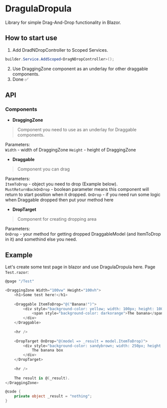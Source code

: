 # DragulaDropula
Library for simple Drag-And-Drop functionality in Blazor.

## How to start use
1) Add DradNDropController to Scoped Services.
```c#
builder.Service.AddScoped<DragNDropController>();
```
2) Use DraggingZone component as an underlay for other draggable components.
3) Done ✅


## API
### Components
- **DraggingZone**
> Component you need to use as an underlay for Draggable components.

Parameters: <br>
`Width` - width of DraggingZone
`Height` - height of DraggingZone

- **Draggable**
> Component you can drag

Parameters: <br>
`ItemToDrop` - object you need to drop (Example below).
`MustReturnBackOnDrop` - boolean parameter means this component will return to start position when it dropped.
`OnDrop` - if you need run some logic when Draggable dropped then put your method here

- **DropTarget**
> Component for creating dropping area

Parameters: <br>
`OnDrop` - your method for getting dropped DraggableModel (and ItemToDrop in it) and somethind else you need.


## Example
Let's create some test page in blazor and use DragulaDropula here.
Page `Test.razor`:
```c#
@page "/Test"

<DraggingZone Width="100vw" Height="100vh">
    <h1>Some test here!</h1>
    
    <Draggable ItemToDrop="@("Banana!")">
        <div style="background-color: yellow; width: 100px; height: 100px; color: white;">
            <span style="background-color: darkorange">The banana</span>
        </div>
    </Draggable>
    
    <hr />
    
    <DropTarget OnDrop="@(model => _result = model.ItemToDrop)">
        <div style="background-color: sandybrown; width: 250px; height: 250px; color: black;">
            The banana box
        </div>
    </DropTarget>
    
    <hr />
    
    The result is @(_result).
</DraggingZone>

@code {
    private object _result = "nothing";
}
```
